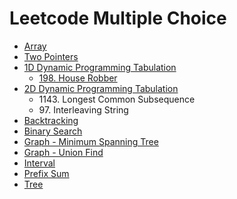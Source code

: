 # Leetcode Multiple Choice
* [Array](https://github.com/anitacheung83/leetcode/blob/main/Array.md)
* [Two Pointers](https://github.com/anitacheung83/leetcode/blob/main/Two%20Pointers%20.md)
* [1D Dynamic Programming Tabulation](https://github.com/anitacheung83/leetcode/blob/main/1D%20Dynamic%20Programming%20Tabulation.md)
    * [198\. House Robber](https://github.com/anitacheung83/leetcode/blob/main/1D%20Dynamic%20Programming%20Tabulation.md#198-house-robber)
* [2D Dynamic Programming Tabulation](https://github.com/anitacheung83/leetcode/blob/main/2D%20Dynamic%20Programming%20Tabulation.md)
    * 1143\. Longest Common Subsequence
    * 97\. Interleaving String
* [Backtracking](https://github.com/anitacheung83/leetcode/blob/main/Backtracking.md)
* [Binary Search](https://github.com/anitacheung83/leetcode/blob/main/Binary%20Search.md)
* [Graph - Minimum Spanning Tree](https://github.com/anitacheung83/leetcode/blob/main/Graph%20Minimum%20Spanning%20Tree.md)
* [Graph - Union Find](https://github.com/anitacheung83/leetcode/blob/main/Graph%20UnionFind.md)
* [Interval](https://github.com/anitacheung83/leetcode/blob/main/Interval.md)
* [Prefix Sum](https://github.com/anitacheung83/leetcode/blob/main/Prefix%20Sum.md)
* [Tree](https://github.com/anitacheung83/leetcode/blob/main/Tree.md)
